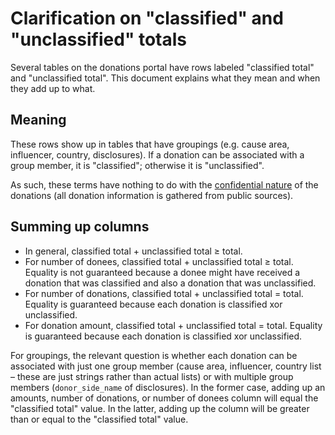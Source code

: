 # Clarification on "classified" and "unclassified" totals

Several tables on the donations portal have rows labeled "classified total" and
"unclassified total". This document explains what they mean and when they add
up to what.

## Meaning

These rows show up in tables that have groupings (e.g. cause area, influencer,
country, disclosures). If a donation can be associated with a group member, it
is "classified"; otherwise it is "unclassified".

As such, these terms have nothing to do with the
[confidential nature](https://en.wikipedia.org/wiki/Classified_information)
of the donations (all donation information is gathered from public sources).

## Summing up columns

- In general, classified total + unclassified total ≥ total.
- For number of donees, classified total + unclassified total ≥ total. Equality
  is not guaranteed because a donee might have received a donation that was
  classified and also a donation that was unclassified.
- For number of donations, classified total + unclassified total = total.
  Equality is guaranteed because each donation is classified xor unclassified.
- For donation amount, classified total + unclassified total = total.
  Equality is guaranteed because each donation is classified xor unclassified.

For groupings, the relevant question is whether each donation can be associated
with just one group member (cause area, influencer, country list – these are
just strings rather than actual lists) or with multiple group members
(`donor_side_name` of disclosures). In the former case, adding up an amounts,
number of donations, or number of donees column will equal the "classified
total" value. In the latter, adding up the column will be greater than or
equal to the "classified total" value.
